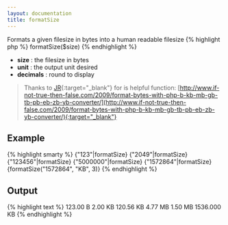 ```yaml
---
layout: documentation
title: formatSize
---
```


Formats a given filesize in bytes into a human readable filesize
{% highlight php %}
formatSize($size)
{% endhighlight %}

* **size** : the filesize in bytes
* **unit** : the output unit desired
* **decimals** : round to display

> Thanks to [JR](http://www.if-not-true-then-false.com/author/juissi/){:target="_blank"} for is helpful function: [http://www.if-not-true-then-false.com/2009/format-bytes-with-php-b-kb-mb-gb-tb-pb-eb-zb-yb-converter/](http://www.if-not-true-then-false.com/2009/format-bytes-with-php-b-kb-mb-gb-tb-pb-eb-zb-yb-converter/){:target="_blank"}

## Example
{% highlight smarty %}
{"123"|formatSize}
{"2049"|formatSize}
{"123456"|formatSize}
{"5000000"|formatSize}
{"1572864"|formatSize}
{formatSize("1572864", "KB", 3)}
{% endhighlight %}

## Output
{% highlight text %}
123.00 B
2.00 KB
120.56 KB
4.77 MB
1.50 MB
1536.000 KB
{% endhighlight %}